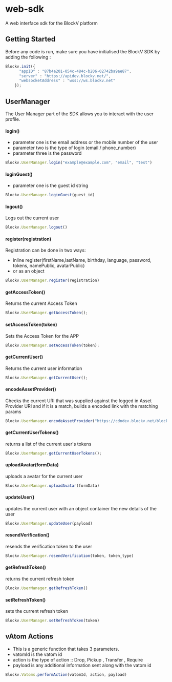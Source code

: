 # web-sdk

A web interface sdk for the BlockV platform

## Getting Started

Before any code is run, make sure you have initialised the BlockV SDK by adding the following :

```javascript 
Blockv.init({
      "appID" : "87b4a201-054c-484c-b206-02742ba9ae87",
      "server" : "https://apidev.blockv.net/",
      "websocketAddress" : "wss://ws.blockv.net"
    });
```

## UserManager 

The User Manager part of the SDK allows you to interact with the user profile.

#### login()
 - parameter one is the email address or the mobile number of the user
 - parameter two is the type of login (email / phone_number)
 - parameter three is the password 

```javascript 
Blockv.UserManager.login("example@example.com", "email", "test")

```

#### loginGuest()
 - parameter one is the guest id string
 

```javascript 
Blockv.UserManager.loginGuest(guest_id)

```

#### logout()
Logs out the current user

```javascript 
Blockv.UserManager.logout()
```
#### register(registration)
Registration can be done in two ways:
- inline register(firstName,lastName, birthday, language, password, tokens, namePublic, avatarPublic)
- or as an object

```javascript 
Blockv.UserManager.register(registration)
```
#### getAccessToken()

Returns the current Access Token

```javascript 
Blockv.UserManager.getAccessToken();
```

#### setAccessToken(token)
Sets the Access Token for the APP

```javascript 
Blockv.UserManager.setAccessToken(token);
```

#### getCurrentUser()
Returns the current user information

```javascript 
Blockv.UserManager.getCurrentUser();
```

#### encodeAssetProvider()
Checks the current URI that was supplied against the logged in Asset Provider URI and if it is a match, builds a encoded link with the matching params

```javascript 
Blockv.UserManager.encodeAssetProvider("https://cdndev.blockv.net/blockv/avatars/b9e6581c-bb70-48d1-85eb-6657ee1a3bef.1521806344051057018");
```

#### getCurrentUserTokens()
returns a list of the current user's tokens
```javascript 
Blockv.UserManager.getCurrentUserTokens();
```

#### uploadAvatar(formData)
uploads a avatar for the current user
```javascript
Blockv.UserManager.uploadAvatar(formData)
```

#### updateUser()
updates the current user with an object container the new details of the user
```javascript
Blockv.UserManager.updateUser(payload)
```

#### resendVerification()
resends the verification token to the user
```javascript
Blockv.UserManager.resendVerification(token, token_type)
```

#### getRefreshToken()
returns the current refresh token 
```javascript
Blockv.UserManager.getRefreshToken()
```

#### setRefreshToken()
sets the current refresh token
```javascript
Blockv.UserManager.setRefreshToken(token)
```

## vAtom Actions

- This is a generic function that takes 3 parameters.
- vatomId is the vatom id
- action is the type of action :: Drop, Pickup , Transfer , Require
- payload is any additional information sent along with the vatom id

```javascript
Blockv.Vatoms.performAction(vatomId, action, payload)
```
